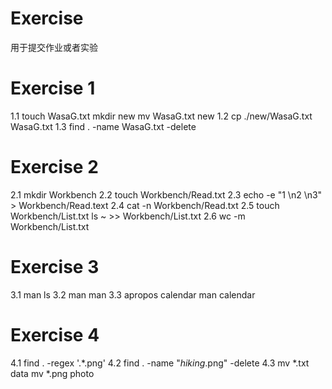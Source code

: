 # Exercise
用于提交作业或者实验
# Exercise 1
1.1
touch WasaG.txt
mkdir new
mv  WasaG.txt new
1.2
cp ./new/WasaG.txt WasaG.txt
1.3
find . -name WasaG.txt -delete
# Exercise 2
2.1
mkdir Workbench
2.2
touch Workbench/Read.txt
2.3
echo -e "1 \n2 \n3" > Workbench/Read.text
2.4
cat -n Workbench/Read.txt
2.5
touch Workbench/List.txt
ls ~ >> Workbench/List.txt
2.6
wc -m Workbench/List.txt
# Exercise 3
3.1
man ls
3.2
man man
3.3
apropos calendar
man calendar
# Exercise 4
4.1
find . -regex '.*\.png'
4.2
find . -name "*hiking*.png" -delete
4.3
mv *.txt data
mv *.png photo
